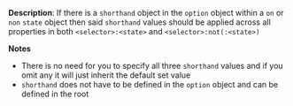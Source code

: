 __Description__:  If there is a `shorthand` object in the `option` object within a `on` or `non` `state` object then said `shorthand` values should be applied across all properties in both `<selector>:<state>` and `<selector>:not(:<state>)`

__Notes__

+ There is no need for you to specify all three `shorthand` values and if you omit any it will just inherit the default set value
+ `shorthand` does not have to be defined in the `option` object and can be defined in the root
